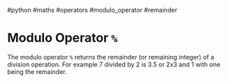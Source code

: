 #python #maths #operators #modulo_operator #remainder

# Modulo Operator `%`
The modulo operator `%` returns the remainder (or remaining integer) of a division operation. For example 7 divided by 2 is 3.5 or 2x3 and 1 with one being the remainder. 
